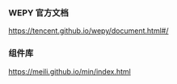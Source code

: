

### WEPY 官方文档
https://tencent.github.io/wepy/document.html#/

### 组件库 
https://meili.github.io/min/index.html



